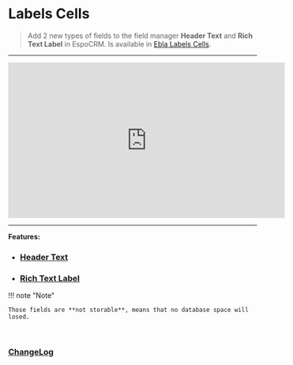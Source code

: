 # Labels Cells  <a href="https://www.eblasoft.com.tr/espocrm-extension-page/labels-cells" target="_blank" id="ext-version" data-id="63495a03a2759db51"></a>

> Add 2 new types of fields to the field manager **Header Text** and **Rich Text Label** in EspoCRM.
> Is available in [Ebla Labels Cells](https://www.eblasoft.com.tr/espocrm-extension-page/labels-cells).

---

<iframe width="560" height="315" src="https://www.youtube.com/embed/WNv7JVXK_tQ" title="YouTube video player" frameborder="0" allow="accelerometer; autoplay; clipboard-write; encrypted-media; gyroscope; picture-in-picture; web-share" allowfullscreen></iframe>

---

**Features:**

- ### [Header Text](header-text.md)

- ### [Rich Text Label](rich-text-label.md)

!!! note "Note"

    Those fields are **not storable**, means that no database space will losed.

<br>

### <font color=gray> [ChangeLog](changelog.md) </font>
